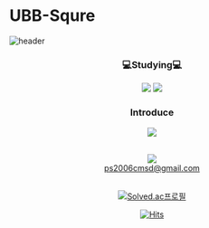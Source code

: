 
# UBB-Squre
![header](https://capsule-render.vercel.app/api?type=waving&color=auto&height=400&section=header&text=Hello%20UBB%20Squre&fontSize=90)
<div align=center>
     
### 💻Studying💻

<img src="https://img.shields.io/badge/Python-3776AB?style=flat&logo=Python&logoColor=white"/>
<img src="https://img.shields.io/badge/Github-181717?style=flat&logo=Github&logoColor=white"/><br /> 

### Introduce <br />
<a href="https://www.instagram.com/ldeal_hxn/">
     <img src="https://img.shields.io/badge/Instagram-E4405F?style=flat&logo=Instagram&logoColor=white"/><br />

<br /><img src="https://img.shields.io/badge/G Mail-EA4335?style=flat&logo=Gmail&logoColor=white"/><br />
ps2006cmsd@gmail.com


<br />[![Solved.ac프로필](http://mazassumnida.wtf/api/generate_badge?boj=Sanghun0901)](https://solved.ac/Sanghun0901)

[![Hits](https://hits.seeyoufarm.com/api/count/incr/badge.svg?url=https%3A%2F%2Fgithub.com%2FSanghun0901&count_bg=%2379C83D&title_bg=%23555555&icon=&icon_color=%23E7E7E7&title=hits&edge_flat=false)](https://hits.seeyoufarm.com)
</div>
